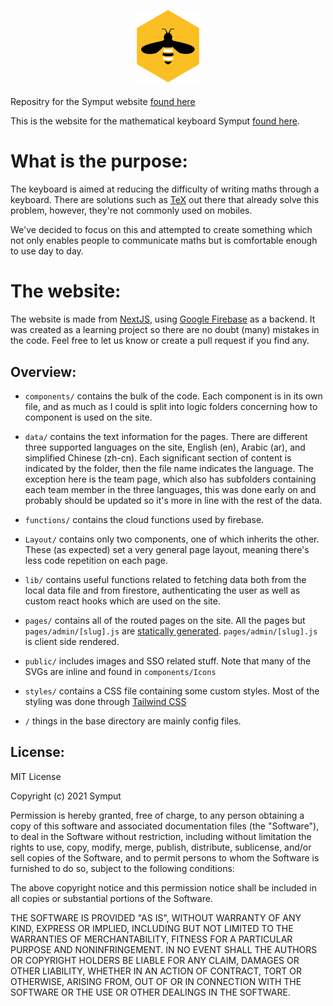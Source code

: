 <p align="center">
  <img src="/public/images/symput-logo.svg" width="20%">
</p>

Repositry for the Symput website [found here](https://www.symput.com/)

This is the website for the mathematical keyboard Symput [found here](https://github.com/LefalChizzle/X15Symput).

# What is the purpose:
The keyboard is aimed at reducing the difficulty of writing maths through a keyboard. 
There are solutions such as [TeX](https://en.wikipedia.org/wiki/TeX) out there that already solve this problem, however, they're not commonly used on mobiles.

We've decided to focus on this and attempted to create something which not only enables people to communicate maths but is comfortable enough to use day to day.

# The website:
The website is made from [NextJS](https://nextjs.org/), using [Google Firebase](https://firebase.google.com/) as a backend. It was created as a learning project so there are no doubt (many) mistakes in the code. Feel free to let us know or create a pull request if you find any.

## Overview:
* `components/` contains the bulk of the code. Each component is in its own file, and as much as I could is split into logic folders concerning how to component is used on the site.


* `data/` contains the text information for the pages. There are different three supported languages on the site, English (en), Arabic (ar), and simplified Chinese (zh-cn). Each significant section of content is indicated by the folder, then the file name indicates the language. The exception here is the team page, which also has subfolders containing each team member in the three languages, this was done early on and probably should be updated so it's more in line with the rest of the data.


* `functions/` contains the cloud functions used by firebase.


* `Layout/` contains only two components, one of which inherits the other. These (as expected) set a very general page layout, meaning there's less code repetition on each page.
* `lib/` contains useful functions related to fetching data both from the local data file and from firestore, authenticating the user as well as custom react hooks which are used on the site.


*  `pages/` contains all of the routed pages on the site. All the pages but `pages/admin/[slug].js` are [statically generated](https://nextjs.org/docs/basic-features/pages#static-generation-recommended). `pages/admin/[slug].js` is client side rendered.


*  `public/` includes images and SSO related stuff. Note that many of the SVGs are inline and found in `components/Icons`

* `styles/` contains a CSS file containing some custom styles. Most of the styling was done through [Tailwind CSS](https://tailwindcss.com/)

* `/` things in the base directory are mainly config files.  

## License:
MIT License

Copyright (c) 2021 Symput

Permission is hereby granted, free of charge, to any person obtaining a copy of this software and associated documentation files (the "Software"), to deal in the Software without restriction, including without limitation the rights to use, copy, modify, merge, publish, distribute, sublicense, and/or sell copies of the Software, and to permit persons to whom the Software is furnished to do so, subject to the following conditions:

The above copyright notice and this permission notice shall be included in all copies or substantial portions of the Software.

THE SOFTWARE IS PROVIDED "AS IS", WITHOUT WARRANTY OF ANY KIND, EXPRESS OR IMPLIED, INCLUDING BUT NOT LIMITED TO THE WARRANTIES OF MERCHANTABILITY, FITNESS FOR A PARTICULAR PURPOSE AND NONINFRINGEMENT. IN NO EVENT SHALL THE AUTHORS OR COPYRIGHT HOLDERS BE LIABLE FOR ANY CLAIM, DAMAGES OR OTHER LIABILITY, WHETHER IN AN ACTION OF CONTRACT, TORT OR OTHERWISE, ARISING FROM, OUT OF OR IN CONNECTION WITH THE SOFTWARE OR THE USE OR OTHER DEALINGS IN THE SOFTWARE.
